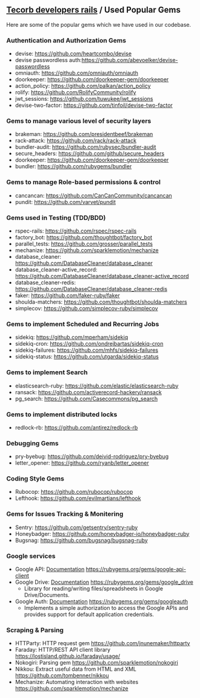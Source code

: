 ## [Tecorb developers rails](https://github.com/TecOrb-Developers/handbook/blob/main/rails) / Used Popular Gems
Here are some of the popular gems which we have used in our codebase.

### Authentication and Authorization Gems
- devise: https://github.com/heartcombo/devise
- devise passwordless auth:https://github.com/abevoelker/devise-passwordless
- omniauth: https://github.com/omniauth/omniauth
- doorkeeper: https://github.com/doorkeeper-gem/doorkeeper
- action_policy: https://github.com/palkan/action_policy
- rolify: https://github.com/RolifyCommunity/rolify
- jwt_sessions: https://github.com/tuwukee/jwt_sessions
- devise-two-factor: https://github.com/tinfoil/devise-two-factor

### Gems to manage various level of security layers
- brakeman: https://github.com/presidentbeef/brakeman
- rack-attack: https://github.com/rack/rack-attack
- bundler-audit: https://github.com/rubysec/bundler-audit
- secure_headers: https://github.com/github/secure_headers
- doorkeeper: https://github.com/doorkeeper-gem/doorkeeper
- bundler: https://github.com/rubygems/bundler

### Gems to manage Role-based permissions & control
- cancancan: https://github.com/CanCanCommunity/cancancan
- pundit: https://github.com/varvet/pundit

### Gems used in Testing (TDD/BDD)
- rspec-rails: https://github.com/rspec/rspec-rails
- factory_bot: https://github.com/thoughtbot/factory_bot
- parallel_tests: https://github.com/grosser/parallel_tests
- mechanize: https://github.com/sparklemotion/mechanize
- database_cleaner: https://github.com/DatabaseCleaner/database_cleaner
- database_cleaner-active_record: https://github.com/DatabaseCleaner/database_cleaner-active_record
- database_cleaner-redis: https://github.com/DatabaseCleaner/database_cleaner-redis
- faker: https://github.com/faker-ruby/faker
- shoulda-matchers: https://github.com/thoughtbot/shoulda-matchers
- simplecov: https://github.com/simplecov-ruby/simplecov

### Gems to implement Scheduled and Recurring Jobs
- sidekiq: https://github.com/mperham/sidekiq
- sidekiq-cron: https://github.com/ondrejbartas/sidekiq-cron
- sidekiq-failures: https://github.com/mhfs/sidekiq-failures
- sidekiq-status: https://github.com/utgarda/sidekiq-status

### Gems to implement Search
- elasticsearch-ruby: https://github.com/elastic/elasticsearch-ruby
- ransack: https://github.com/activerecord-hackery/ransack
- pg_search: https://github.com/Casecommons/pg_search

### Gems to implement distributed locks
- redlock-rb: https://github.com/antirez/redlock-rb

### Debugging Gems
- pry-byebug: https://github.com/deivid-rodriguez/pry-byebug
- letter_opener: https://github.com/ryanb/letter_opener

### Coding Style Gems
- Rubocop: https://github.com/rubocop/rubocop
- Lefthook: https://github.com/evilmartians/lefthook

### Gems for Issues Tracking & Monitering
- Sentry: https://github.com/getsentry/sentry-ruby
- Honeybadger: https://github.com/honeybadger-io/honeybadger-ruby
- Bugsnag: https://github.com/bugsnag/bugsnag-ruby

### Google services
- Google API: [Documentation](https://googleapis.dev/ruby/google-api-client/v0.53.0/index.html) https://rubygems.org/gems/google-api-client 
- Google Drive: [Documentation](https://www.rubydoc.info/gems/google_drive/3.0.7) https://rubygems.org/gems/google_drive
    - Library for reading/writing files/spreadsheets in Google Drive/Documents.
- Google Auth: [Documentation](https://www.rubydoc.info/gems/googleauth/0.1.0) https://rubygems.org/gems/googleauth
    - Implements a simple authorization to access the Google APIs and provides support for default application credentials.

### Scraping & Parsing
- HTTParty: HTTP request gem https://github.com/jnunemaker/httparty
- Faraday: HTTP/REST API client library https://lostisland.github.io/faraday/usage/
- Nokogiri: Parsing gem https://github.com/sparklemotion/nokogiri
- Nikkou: Extract useful data from HTML and XML https://github.com/tombenner/nikkou 
- Mechanize: Automating interaction with websites https://github.com/sparklemotion/mechanize
